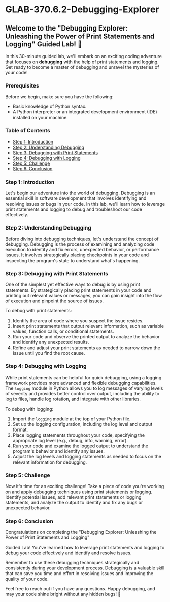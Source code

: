 # GLAB-370.6.2-Debugging-Explorer


## Welcome to the "Debugging Explorer: Unleashing the Power of Print Statements and Logging" Guided Lab! 🚀

In this 30-minute guided lab, we'll embark on an exciting coding adventure that focuses on **debugging** with the help of print statements and logging. Get ready to become a master of debugging and unravel the mysteries of your code!

### Prerequisites

Before we begin, make sure you have the following:

- Basic knowledge of Python syntax.
- A Python interpreter or an integrated development environment (IDE) installed on your machine.

### Table of Contents

- [Step 1: Introduction](#step-1-introduction)
- [Step 2: Understanding Debugging](#step-2-understanding-debugging)
- [Step 3: Debugging with Print Statements](#step-3-debugging-with-print-statements)
- [Step 4: Debugging with Logging](#step-4-debugging-with-logging)
- [Step 5: Challenge](#step-5-challenge)
- [Step 6: Conclusion](#step-6-conclusion)

### Step 1: Introduction

Let's begin our adventure into the world of debugging. Debugging is an essential skill in software development that involves identifying and resolving issues or bugs in your code. In this lab, we'll learn how to leverage print statements and logging to debug and troubleshoot our code effectively.

### Step 2: Understanding Debugging

Before diving into debugging techniques, let's understand the concept of debugging. Debugging is the process of examining and analyzing code execution to identify and fix errors, unexpected behavior, or performance issues. It involves strategically placing checkpoints in your code and inspecting the program's state to understand what's happening.

### Step 3: Debugging with Print Statements

One of the simplest yet effective ways to debug is by using print statements. By strategically placing print statements in your code and printing out relevant values or messages, you can gain insight into the flow of execution and pinpoint the source of issues.

To debug with print statements:

1. Identify the area of code where you suspect the issue resides.
2. Insert print statements that output relevant information, such as variable values, function calls, or conditional statements.
3. Run your code and observe the printed output to analyze the behavior and identify any unexpected results.
4. Refine and adjust your print statements as needed to narrow down the issue until you find the root cause.

### Step 4: Debugging with Logging

While print statements can be helpful for quick debugging, using a logging framework provides more advanced and flexible debugging capabilities. The `logging` module in Python allows you to log messages of varying levels of severity and provides better control over output, including the ability to log to files, handle log rotation, and integrate with other libraries.

To debug with logging:

1. Import the `logging` module at the top of your Python file.
2. Set up the logging configuration, including the log level and output format.
3. Place logging statements throughout your code, specifying the appropriate log level (e.g., debug, info, warning, error).
4. Run your code and examine the logged output to understand the program's behavior and identify any issues.
5. Adjust the log levels and logging statements as needed to focus on the relevant information for debugging.

### Step 5: Challenge

Now it's time for an exciting challenge! Take a piece of code you're working on and apply debugging techniques using print statements or logging. Identify potential issues, add relevant print statements or logging statements, and analyze the output to identify and fix any bugs or unexpected behavior.

### Step 6: Conclusion

Congratulations on completing the "Debugging Explorer: Unleashing the Power of Print Statements and Logging"

 Guided Lab! You've learned how to leverage print statements and logging to debug your code effectively and identify and resolve issues.

Remember to use these debugging techniques strategically and consistently during your development process. Debugging is a valuable skill that can save you time and effort in resolving issues and improving the quality of your code.

Feel free to reach out if you have any questions. Happy debugging, and may your code shine bright without any hidden bugs! 🎉
